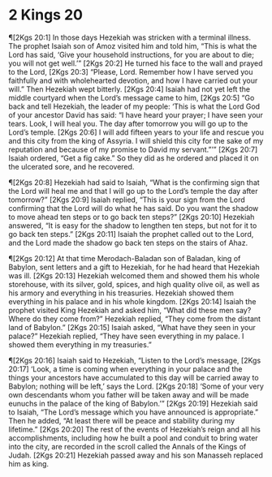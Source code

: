 # 2 Kings 20

¶[2Kgs 20:1] In those days Hezekiah was stricken with a terminal illness. The prophet Isaiah son of Amoz visited him and told him, “This is what the Lord has said, ‘Give your household instructions, for you are about to die; you will not get well.’”
[2Kgs 20:2] He turned his face to the wall and prayed to the Lord,
[2Kgs 20:3] “Please, Lord. Remember how I have served you faithfully and with wholehearted devotion, and how I have carried out your will.” Then Hezekiah wept bitterly.
[2Kgs 20:4] Isaiah had not yet left the middle courtyard when the Lord’s message came to him,
[2Kgs 20:5] “Go back and tell Hezekiah, the leader of my people: ‘This is what the Lord God of your ancestor David has said: “I have heard your prayer; I have seen your tears. Look, I will heal you. The day after tomorrow you will go up to the Lord’s temple.
[2Kgs 20:6] I will add fifteen years to your life and rescue you and this city from the king of Assyria. I will shield this city for the sake of my reputation and because of my promise to David my servant.”’”
[2Kgs 20:7] Isaiah ordered, “Get a fig cake.” So they did as he ordered and placed it on the ulcerated sore, and he recovered.

¶[2Kgs 20:8] Hezekiah had said to Isaiah, “What is the confirming sign that the Lord will heal me and that I will go up to the Lord’s temple the day after tomorrow?”
[2Kgs 20:9] Isaiah replied, “This is your sign from the Lord confirming that the Lord will do what he has said. Do you want the shadow to move ahead ten steps or to go back ten steps?”
[2Kgs 20:10] Hezekiah answered, “It is easy for the shadow to lengthen ten steps, but not for it to go back ten steps.”
[2Kgs 20:11] Isaiah the prophet called out to the Lord, and the Lord made the shadow go back ten steps on the stairs of Ahaz.

¶[2Kgs 20:12] At that time Merodach-Baladan son of Baladan, king of Babylon, sent letters and a gift to Hezekiah, for he had heard that Hezekiah was ill.
[2Kgs 20:13] Hezekiah welcomed them and showed them his whole storehouse, with its silver, gold, spices, and high quality olive oil, as well as his armory and everything in his treasuries. Hezekiah showed them everything in his palace and in his whole kingdom.
[2Kgs 20:14] Isaiah the prophet visited King Hezekiah and asked him, “What did these men say? Where do they come from?” Hezekiah replied, “They come from the distant land of Babylon.”
[2Kgs 20:15] Isaiah asked, “What have they seen in your palace?” Hezekiah replied, “They have seen everything in my palace. I showed them everything in my treasuries.”

¶[2Kgs 20:16] Isaiah said to Hezekiah, “Listen to the Lord’s message,
[2Kgs 20:17] ‘Look, a time is coming when everything in your palace and the things your ancestors have accumulated to this day will be carried away to Babylon; nothing will be left,’ says the Lord.
[2Kgs 20:18] ‘Some of your very own descendants whom you father will be taken away and will be made eunuchs in the palace of the king of Babylon.’”
[2Kgs 20:19] Hezekiah said to Isaiah, “The Lord’s message which you have announced is appropriate.” Then he added, “At least there will be peace and stability during my lifetime.”
[2Kgs 20:20] The rest of the events of Hezekiah’s reign and all his accomplishments, including how he built a pool and conduit to bring water into the city, are recorded in the scroll called the Annals of the Kings of Judah.
[2Kgs 20:21] Hezekiah passed away and his son Manasseh replaced him as king.
